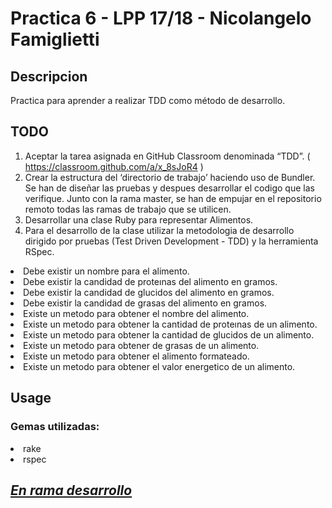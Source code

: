 # Practica 6 - LPP 17/18 - Nicolangelo Famiglietti

## Descripcion

Practica para aprender a realizar TDD como método de desarrollo.

## TODO

1. Aceptar la tarea asignada en GitHub Classroom denominada “TDD”.
    ( https://classroom.github.com/a/x_8sJoR4 )
2. Crear la estructura del ‘directorio de trabajo’ haciendo uso de Bundler. Se han de diseñar las pruebas y despues desarrollar el codigo que las verifique. Junto con la rama master, se han de empujar en el repositorio remoto todas las ramas de trabajo que se utilicen.
3. Desarrollar una clase Ruby para representar Alimentos.
4. Para el desarrollo de la clase utilizar la metodologia de desarrollo dirigido por pruebas (Test Driven Development - TDD) y la herramienta RSpec.

<li>Debe existir un nombre para el alimento.</li>
<li>Debe existir la candidad de proteınas del alimento en gramos.</li>
<li>Debe existir la candidad de glucidos del alimento en gramos.</li>
<li>Debe existir la candidad de grasas del alimento en gramos.</li>
<li>Existe un metodo para obtener el nombre del alimento.</li>
<li>Existe un metodo para obtener la cantidad de proteınas de un alimento.</li>
<li>Existe un metodo para obtener la cantidad de glucidos de un alimento.</li>
<li>Existe un metodo para obtener de grasas de un alimento.</li>
<li>Existe un metodo para obtener el alimento formateado.</li>
<li>Existe un metodo para obtener el valor energetico de un alimento.</li>



## Usage

### Gemas utilizadas:

<li>rake</li>
<li>rspec</li>



## <u><i>En rama desarrollo</i></u>
